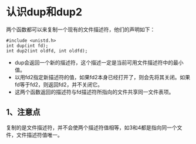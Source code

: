 # 认识dup和dup2

两个函数都可以来复制一个现有的文件描述符，他们的声明如下：
```
#include <unistd.h>
int dup(int fd);
int dup2(int oldfd, int oldfd);
```

- dup会返回一个新的描述符，这个描述一定是当前可用文件描述符中的最小值。
- 以用fd2指定新描述符的值，如果fd2本身已经打开了，则会先将其关闭。如果fd等于fd2，则返回fd2，并不关闭它。
- 这两个函数返回的描述符与fd描述符所指向的文件共享同一文件表项。

## 1、注意点
复制的是文件描述符，并不会使两个描述符值相等，如3和4都是指向同一个文件，文件描述符值唯一。

